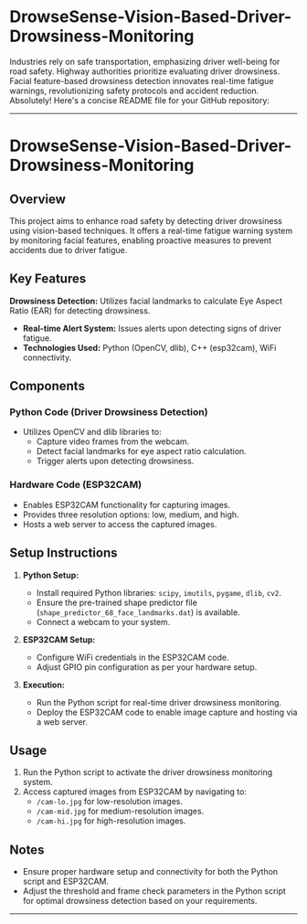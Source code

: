 # DrowseSense-Vision-Based-Driver-Drowsiness-Monitoring
Industries rely on safe transportation, emphasizing driver well-being for road safety. Highway authorities prioritize evaluating driver drowsiness. Facial feature-based drowsiness detection innovates real-time fatigue warnings, revolutionizing safety protocols and accident reduction.
Absolutely! Here's a concise README file for your GitHub repository:

---
# DrowseSense-Vision-Based-Driver-Drowsiness-Monitoring

## Overview
This project aims to enhance road safety by detecting driver drowsiness using vision-based techniques. It offers a real-time fatigue warning system by monitoring facial features, enabling proactive measures to prevent accidents due to driver fatigue.
## Key Features
 **Drowsiness Detection:** Utilizes facial landmarks to calculate Eye Aspect Ratio (EAR) for detecting drowsiness.
- **Real-time Alert System:** Issues alerts upon detecting signs of driver fatigue.
- **Technologies Used:** Python (OpenCV, dlib), C++ (esp32cam), WiFi connectivity.

## Components
### Python Code (Driver Drowsiness Detection)
- Utilizes OpenCV and dlib libraries to:
  - Capture video frames from the webcam.
  - Detect facial landmarks for eye aspect ratio calculation.
  - Trigger alerts upon detecting drowsiness.

### Hardware Code (ESP32CAM)
- Enables ESP32CAM functionality for capturing images.
- Provides three resolution options: low, medium, and high.
- Hosts a web server to access the captured images.

## Setup Instructions
1. **Python Setup:**
   - Install required Python libraries: `scipy`, `imutils`, `pygame`, `dlib`, `cv2`.
   - Ensure the pre-trained shape predictor file (`shape_predictor_68_face_landmarks.dat`) is available.
   - Connect a webcam to your system.

2. **ESP32CAM Setup:**
   - Configure WiFi credentials in the ESP32CAM code.
   - Adjust GPIO pin configuration as per your hardware setup.

3. **Execution:**
   - Run the Python script for real-time driver drowsiness monitoring.
   - Deploy the ESP32CAM code to enable image capture and hosting via a web server.

## Usage
1. Run the Python script to activate the driver drowsiness monitoring system.
2. Access captured images from ESP32CAM by navigating to:
   - `/cam-lo.jpg` for low-resolution images.
   - `/cam-mid.jpg` for medium-resolution images.
   - `/cam-hi.jpg` for high-resolution images.

## Notes
- Ensure proper hardware setup and connectivity for both the Python script and ESP32CAM.
- Adjust the threshold and frame check parameters in the Python script for optimal drowsiness detection based on your requirements.

---
